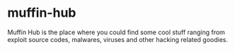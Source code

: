 # muffin-hub
Muffin Hub is the place where you could find some cool stuff ranging from exploit source codes, malwares, viruses and other hacking related goodies.
